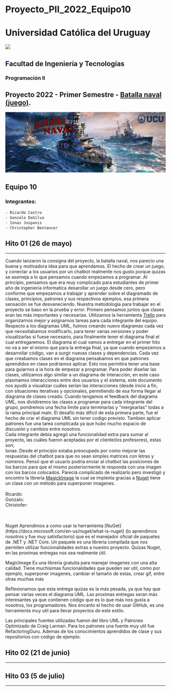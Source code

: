 # Proyecto_PII_2022_Equipo10

# Universidad Católica del Uruguay
<img src="https://ucu.edu.uy/sites/all/themes/univer/logo.png">

## Facultad de Ingeniería y Tecnologías
### Programación II

## Proyecto 2022 - Primer Semestre - [Batalla naval (juego)](https://es.wikipedia.org/wiki/Batalla_naval_(juego)).

<img src= "Docs\batallaV2.png">


## Equipo 10
### Integrantes:

    - Ricardo Castro
    - Gonzalo DaSilva
    - Ionas Josponis
    - Christopher Bentancor

## Hito 01 (26 de mayo)
---
Cuando lanzaron la consigna del proyecto, la batalla naval, nos parecio una buena y motivadora idea para que aprendamos. El hecho de crear un juego, y conectar a los usuarios por un chatbot realmente nos gusto porque quizas se asemeja a lo que pensamos cuando empezamos a programar. 
Al principio, pensamos que era muy complicado para estudiantes de primer año de ingenieria informatica desarollar un juego desde cero, pero conforme que empezamos a trabajar y aprender sobre el diagramado de clases, principios, patrones y sus respectivos ejemplos, esa primera sensación se fue desvaneciendo. 
Nuestra metodología para trabajar en el proyecto se baso en la prueba y error. Primero pensamos juntos que clases eran las más importantes y necesarias. Utilizamos la herramienta [Trello](https://trello.com/b/9FXnZtpb/proyectopii2022equipo10) para organizarnos mejor y asignarnos tareas para cada integrante del equipo. Respecto a los diagramas UML, fuimos creando nuevo diagramas cada vez que necesitabamos modificarlo, para tener varias versiones y poder visualizarlas si fuese necesario, para finalmente tener el diagrama final el cual entregaremos. El diagrama el cual vamos a entregar en el primer hito no va a ser el mismo que para la entrega final, ya que cuando empezemos a desarrollar código, van a surgir nuevas clases y dependencias. Cada vez que creabamos clases en el diagrama pensabamos en que patrones aprendidos en clase podriamos aplicar. Esto nos permitira tener una base para guiarnos a la hora de empezar a programar. 
Para poder diseñar las clases, utilizamos algo similar a un diagrama de interacción, en este caso plasmamos interacciones entre dos usuarios y el sistema, este documento nos ayudó a visualizar cuáles serían las interacciones (desde inicio a fin, con situaciones iterativas y opcionales, permitiendo de esa forma llegar al diagrama de clases creado. Cuando tengamos el feedback del diagrama UML, nos dividiremos las clases a programar para cada integrante del grupo, pondremos una fecha limite para terminarlas y "mergearlas" todas a la rama principal main. 
El desafio más dificil de esta primera parte, fue el hecho de crar el diagrama UML sin tener codigo previsto. Tambien aplicar patrones fue una tarea complicada ya que hubo mucho espacio de discusión  y cambios entre nosotros.
<br> 
Cada integrante debia agregó una funcionalidad extra para sumar al proyecto, las cuáles fueron aceptadas por el cliente(los profesores), estas son;
<br>
    Ionas: Desde el principio estaba preocupado por como mejorar las respuestas del chatbot para que no sean simples matrices con letras y números. Pensó que el usuario podria enviar al chatbot las posiciones de los barcos para que el mismo posteriormente le responda con una imagen con los barcos colocados. Pareciá complicado de realizarlo pero investigó y encontro la libreria <a href = "#MagickImage"> MagickImage<a/> la cual se implenta gracias a <a href="#Nuget">Nuget</a>  tiene un clase con un método para superponer imagenes. 
<br>    
    Ricardo:
<br> 
    Gonzalo:
<br> 
    Christofer:


<br> 
<br> 
Nuget
Aprendimos a como usar la herramienta [NuGet] (https://docs.microsoft.com/en-us/nuget/what-is-nuget) (lo aprendimos nosotros y fue muy satisfactorio) que es el manejador oficial de paquetes de .NET y .NET Core. Un paquete es una libreria compilada que nos permiten utilizar funcionalidades extras a nuestro proyecto. Quizas Nuget, en las proximas entregas nos sea realmente útil.

MagicImage 
Es una libreria gratuita para manejar imagenes con una alta calidad. Tiene muchisimas funcionalidades que pueden ser util, como por ejemplo, superponer imagenes, cambiar el tamaño de estas, crear gif, entre otras muchas más 
 
Reflexionamos que esta entrega quizas es la más pesada, ya que hay que pensar varias veces el diagrama UML. Las proximas entregas seran más interesantes ya que contienen código que es lo que más nos gusta a nosotros, los programadores.
Nos encanto el hecho de usar GitHub, es una herramienta muy util para llevar proyectos de este estilo.

Las principales fuentes utilizadas fueron del libro UML y Patrones Optimizado de Craig Larman. Para los patrones una fuente muy util fue RefactoringGuru. Ademas de los conocimientos aprendidos de clase y sus repositorios con código de ejemplo.

## Hito 02 (21 de junio)
---
## Hito 03 (5 de julio)
---